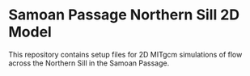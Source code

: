 Samoan Passage Northern Sill 2D Model
=====================================

This repository contains setup files for 2D MITgcm simulations of flow across the Northern Sill in the Samoan Passage.

